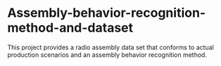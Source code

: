 # Assembly-behavior-recognition-method-and-dataset
This project provides a radio assembly data set that conforms to actual production scenarios and an assembly behavior recognition method.
